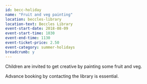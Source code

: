 ```yaml
---
id: becc-holiday
name: "Fruit and veg painting"
location: beccles-library
location-text: Beccles Library
event-start-date: 2018-08-09
event-start-time: 1030
event-end-time: 1130
event-ticket-price: 2.50
event-category: summer-holidays
breadcrumb: y
---
```


Children are invited to get creative by painting some fruit and veg.

Advance booking by contacting the library is essential.
